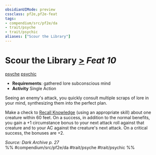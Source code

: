 ```yaml
---
obsidianUIMode: preview
cssclass: pf2e,pf2e-feat
tags:
- compendium/src/pf2e/da
- trait/psyche
- trait/psychic
aliases: ["Scour the Library"]
---
```

# Scour the Library  [>](../../rules/core-rulebook/chapter-9-playing-the-game.md#Actions "Single Action") *Feat 10*  
[psyche](../../rules/traits/psyche-da.md)  [psychic](../../rules/traits/psychic-da.md)  

- **Requirements**: gathered lore subconscious mind
- **Activity** Single Action

Seeing an enemy's attack, you quickly consult multiple scraps of lore in your mind, synthesizing them into the perfect plan.

Make a check to [Recall Knowledge](../../rules/actions/recall-knowledge.md) (using an appropriate skill) about one creature within 60 feet. On a success, in addition to the normal benefits, you gain a +1 circumstance bonus to your next attack roll against that creature and to your AC against the creature's next attack. On a critical success, the bonuses are +2.

*Source: Dark Archive p. 27*  
%% #compendium/src/pf2e/da #trait/psyche #trait/psychic %%